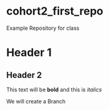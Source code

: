 # cohort2_first_repo
Example Repository for class

# Header 1
## Header 2

This text will be **bold** and this is *italics*

We will create a Branch
